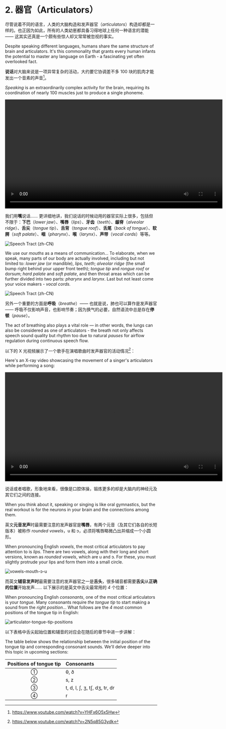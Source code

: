 # 2. 器官（Articulators）

尽管说着不同的语言，人类的大脑构造和发声器官（*articulators*）构造却都是一样的。也正因为如此，所有的人类幼崽都具备习得地球上任何一种语言的潜能 —— 这其实还真是一个颇有些惊人却又常常被忽视的事实。

Despite speaking different languages, humans share the same structure of brain and articulators. It's this commonality that grants every human infants the potential to master any language on Earth - a fascinating yet often overlooked fact.

**说话**对大脑来说是一项异常复杂的活动，大约要它协调差不多 100 块的肌肉才能发出一个音素的声音[^1]。

*Speaking* is an extraordinarily complex activity for the brain, requiring its coordination of nearly 100 muscles just to produce a single phoneme.

<video controls width="720"> <source src="/videos/speech-form-brain-signals.mp4" type="video/mp4"></source>Your browser does not support the video tag. </video>

我们用**嘴**说话…… 更详细地讲，我们说话的时候动用的器官实际上很多，包括但不限于：**下巴**（*lower jaw*）、**嘴唇**（*lips*）、**牙齿**（*teeth*）、**龈脊**（*alveolar ridge*）、**舌尖**（*tongue tip*）、**舌背**（*tongue roof*）、**舌尾**（*back of tongue*）、**软腭**（*soft palate*）、**咽**（*pharynx*）、**喉**（*larynx*）、**声带**（*vocal cords*）等等。

![Speech Tract (zh-CN)](/images/articulators-cn.svg)

We use our *mouths* as a means of communication... To elaborate, when we speak, many parts of our body are actually involved, including but not limited to: *lower jaw* (or mandible), *lips*, *teeth*; *alveolar ridge* (the small bump right behind your upper front teeth); *tongue tip* and *rongue roof* or dorsum; *hard palate* and *soft palate*, and then throat areas which can be further divided into two parts: *pharynx* and *larynx*. Last but not least come your voice makers - *vocal cords.*

![Speech Tract (zh-CN)](/images/articulators-en.svg)

另外一个重要的方面是**呼吸**（*breathe*）—— 也就是说，肺也可以算作是发声器官 —— 呼吸不仅影响声音，也影响节奏；因为换气的必要，自然语流中总是存在**停顿**（*pause*）。

The act of breathing also plays a vital role — in other words, the lungs can also be considered as one of articulators - the breath not only affects speech sound quality but rhythm too due to natural *pauses* for airflow regulation during continuous speech flow.

以下的 X 光视频展示了一个歌手在演唱歌曲时发声器官的活动情况[^2]：

Here's an X-ray video showcasing the movement of a singer's articulators while performing a song:

<video controls width="720"> <source src="/videos/articulator-movement-singing.mp4" type="video/mp4"></source>Your browser does not support the video tag. </video>

说话或者唱歌，形象地来看，很像是口腔体操，锻炼更多的却是大脑内的神经元及其它们之间的连接。

When you think about it, speaking or singing is like oral gymnastics, but the real workout is for the neurons in your brain and the connections among them.

英文**元音发声**时最需要注意的发声器官是**嘴唇**，有两个元音（及其它们各自的长短版本）被称作 *rounded vowels*，<span class="pho">u</span> 和 <span class="pho">ɔ</span>，必须将嘴唇略微凸出并缩成一个小圆形。

When pronouncing English *vowels*, the most critical articulators to pay attention to is *lips*. There are two vowels, along with their long and short versions, known as *rounded vowels*, which are <span class="pho">u</span> and <span class="pho">ɔ</span>. For these, you must slightly protrude your lips and form them into a small circle.

![vowels-mouth-ɔ-u](/images/vowels-mouth-ɔ-u.svg)

而英文**辅音发声时**最需要注意的发声器官之一是**舌头**，很多辅音都需要**舌尖**从**正确的位置**开始发声…… 以下展示的是英文中舌尖最常用的 *4* 个位置：

When pronouncing English *consonants*, one of the most critical articulators is your *tongue*. Many consonants require *the tongue tip* to start making a sound from the *right position*... What follows are the *4* most common positions of the tongue tip in English:

![articulator-tongue-tip-positions](/images/articulator-tongue-tip-positions.svg)

以下表格中舌尖起始位置和辅音的对应会在随后的章节中进一步讲解：

The table below shows the relationship between the initial position of the tongue tip and corresponding consonant sounds. We'll delve deeper into this topic in upcoming sections:

| Positions of tongue tip | Consonants                                      |
| :---------------------: | :---------------------------------------------- |
|            ①            | <span class="pho">θ</span>, <span class="pho">ð</span>                                        |
|            ②            | <span class="pho">s</span>, <span class="pho">z</span>                                        |
|            ③            | <span class="pho">t</span>, <span class="pho">d</span>, <span class="pho">l</span>, <span class="pho">ʃ</span>, <span class="pho">ʒ</span>, <span class="pho">tʃ</span>, <span class="pho">dʒ</span>, <span class="pho">tr</span>, <span class="pho">dr</span> |
|            ④            | <span class="pho">r</span>                                             |

[^1]: https://www.youtube.com/watch?v=YHFx6O5x5Hw
[^2]: https://www.youtube.com/watch?v=2N5q85G3ydk